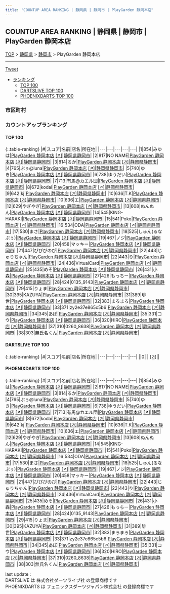 ```yaml
---
title: 'COUNTUP AREA RANKING | 静岡県 | 静岡市 | PlayGarden 静岡本店'
---
```

## COUNTUP AREA RANKING | 静岡県 | 静岡市 | PlayGarden 静岡本店

[TOP](/darts/rank/) > [静岡県](/darts/rank/静岡県/) > [静岡市](/darts/rank/静岡県/静岡市/) > PlayGarden 静岡本店

___

<a href="https://twitter.com/share?ref_src=twsrc%5Etfw" data-text="COUNTUP AREA RANKING | 静岡県静岡市PlayGarden 静岡本店" class="twitter-share-button" data-hashtags="DARTSLIVE,PHOENIXDARTS,darts,ダーツ" data-show-count="false">Tweet</a>

* [ランキング](#カウントアップランキング)
    * [TOP 100](#top-100)
    * [DARTSLIVE TOP 100](#dartslive-top-100)
    * [PHOENIXDARTS TOP 100](#phoenixdarts-top-100)

### 市区町村

<ul>

</ul>

### カウントアップランキング

#### TOP 100



{:.table-ranking}
|#|スコア|名前|店名|所在地|
|---|---|---|---|---|
|1|854|<span class="rank-name-pd">みゆは</span>|<a href="/darts/rank/shops/83535.html">PlayGarden 静岡本店</a> <a href="https://vs.phoenixdarts.com/jp/shop/shopDetailInfo/s_83535?s_seq=83535">[↗]</a>|<a href="/darts/rank/静岡県/静岡市">静岡県静岡市</a>|
|2|817|<span class="rank-name-pd">NO NAME</span>|<a href="/darts/rank/shops/83535.html">PlayGarden 静岡本店</a> <a href="https://vs.phoenixdarts.com/jp/shop/shopDetailInfo/s_83535?s_seq=83535">[↗]</a>|<a href="/darts/rank/静岡県/静岡市">静岡県静岡市</a>|
|3|814|<span class="rank-name-pd">るか</span>|<a href="/darts/rank/shops/83535.html">PlayGarden 静岡本店</a> <a href="https://vs.phoenixdarts.com/jp/shop/shopDetailInfo/s_83535?s_seq=83535">[↗]</a>|<a href="/darts/rank/静岡県/静岡市">静岡県静岡市</a>|
|4|765|<span class="rank-name-pd">ぷぅ@luna</span>|<a href="/darts/rank/shops/83535.html">PlayGarden 静岡本店</a> <a href="https://vs.phoenixdarts.com/jp/shop/shopDetailInfo/s_83535?s_seq=83535">[↗]</a>|<a href="/darts/rank/静岡県/静岡市">静岡県静岡市</a>|
|5|740|<span class="rank-name-pd">ゆき</span>|<a href="/darts/rank/shops/83535.html">PlayGarden 静岡本店</a> <a href="https://vs.phoenixdarts.com/jp/shop/shopDetailInfo/s_83535?s_seq=83535">[↗]</a>|<a href="/darts/rank/静岡県/静岡市">静岡県静岡市</a>|
|6|738|<span class="rank-name-pd">ゆうだい</span>|<a href="/darts/rank/shops/83535.html">PlayGarden 静岡本店</a> <a href="https://vs.phoenixdarts.com/jp/shop/shopDetailInfo/s_83535?s_seq=83535">[↗]</a>|<a href="/darts/rank/静岡県/静岡市">静岡県静岡市</a>|
|7|713|<span class="rank-name-pd">有馬@カエル団</span>|<a href="/darts/rank/shops/83535.html">PlayGarden 静岡本店</a> <a href="https://vs.phoenixdarts.com/jp/shop/shopDetailInfo/s_83535?s_seq=83535">[↗]</a>|<a href="/darts/rank/静岡県/静岡市">静岡県静岡市</a>|
|8|672|<span class="rank-name-pd">kodai</span>|<a href="/darts/rank/shops/83535.html">PlayGarden 静岡本店</a> <a href="https://vs.phoenixdarts.com/jp/shop/shopDetailInfo/s_83535?s_seq=83535">[↗]</a>|<a href="/darts/rank/静岡県/静岡市">静岡県静岡市</a>|
|9|642|<span class="rank-name-pd">kj</span>|<a href="/darts/rank/shops/83535.html">PlayGarden 静岡本店</a> <a href="https://vs.phoenixdarts.com/jp/shop/shopDetailInfo/s_83535?s_seq=83535">[↗]</a>|<a href="/darts/rank/静岡県/静岡市">静岡県静岡市</a>|
|10|636|<span class="rank-name-pd">T.K</span>|<a href="/darts/rank/shops/83535.html">PlayGarden 静岡本店</a> <a href="https://vs.phoenixdarts.com/jp/shop/shopDetailInfo/s_83535?s_seq=83535">[↗]</a>|<a href="/darts/rank/静岡県/静岡市">静岡県静岡市</a>|
|10|636|<span class="rank-name-pd">エ</span>|<a href="/darts/rank/shops/83535.html">PlayGarden 静岡本店</a> <a href="https://vs.phoenixdarts.com/jp/shop/shopDetailInfo/s_83535?s_seq=83535">[↗]</a>|<a href="/darts/rank/静岡県/静岡市">静岡県静岡市</a>|
|12|629|<span class="rank-name-pd">やぎやぎ</span>|<a href="/darts/rank/shops/83535.html">PlayGarden 静岡本店</a> <a href="https://vs.phoenixdarts.com/jp/shop/shopDetailInfo/s_83535?s_seq=83535">[↗]</a>|<a href="/darts/rank/静岡県/静岡市">静岡県静岡市</a>|
|13|608|<span class="rank-name-pd">ぬんぬん</span>|<a href="/darts/rank/shops/83535.html">PlayGarden 静岡本店</a> <a href="https://vs.phoenixdarts.com/jp/shop/shopDetailInfo/s_83535?s_seq=83535">[↗]</a>|<a href="/darts/rank/静岡県/静岡市">静岡県静岡市</a>|
|14|545|<span class="rank-name-pd">KING-HARAKI</span>|<a href="/darts/rank/shops/83535.html">PlayGarden 静岡本店</a> <a href="https://vs.phoenixdarts.com/jp/shop/shopDetailInfo/s_83535?s_seq=83535">[↗]</a>|<a href="/darts/rank/静岡県/静岡市">静岡県静岡市</a>|
|15|541|<span class="rank-name-pd">Poko</span>|<a href="/darts/rank/shops/83535.html">PlayGarden 静岡本店</a> <a href="https://vs.phoenixdarts.com/jp/shop/shopDetailInfo/s_83535?s_seq=83535">[↗]</a>|<a href="/darts/rank/静岡県/静岡市">静岡県静岡市</a>|
|16|534|<span class="rank-name-pd">ODA</span>|<a href="/darts/rank/shops/83535.html">PlayGarden 静岡本店</a> <a href="https://vs.phoenixdarts.com/jp/shop/shopDetailInfo/s_83535?s_seq=83535">[↗]</a>|<a href="/darts/rank/静岡県/静岡市">静岡県静岡市</a>|
|17|530|<span class="rank-name-pd">まさ</span>|<a href="/darts/rank/shops/83535.html">PlayGarden 静岡本店</a> <a href="https://vs.phoenixdarts.com/jp/shop/shopDetailInfo/s_83535?s_seq=83535">[↗]</a>|<a href="/darts/rank/静岡県/静岡市">静岡県静岡市</a>|
|18|525|<span class="rank-name-pd">しゅん(るなぷぅ)</span>|<a href="/darts/rank/shops/83535.html">PlayGarden 静岡本店</a> <a href="https://vs.phoenixdarts.com/jp/shop/shopDetailInfo/s_83535?s_seq=83535">[↗]</a>|<a href="/darts/rank/静岡県/静岡市">静岡県静岡市</a>|
|19|467|<span class="rank-name-pd">ノジ</span>|<a href="/darts/rank/shops/83535.html">PlayGarden 静岡本店</a> <a href="https://vs.phoenixdarts.com/jp/shop/shopDetailInfo/s_83535?s_seq=83535">[↗]</a>|<a href="/darts/rank/静岡県/静岡市">静岡県静岡市</a>|
|20|458|<span class="rank-name-pd">マッキー</span>|<a href="/darts/rank/shops/83535.html">PlayGarden 静岡本店</a> <a href="https://vs.phoenixdarts.com/jp/shop/shopDetailInfo/s_83535?s_seq=83535">[↗]</a>|<a href="/darts/rank/静岡県/静岡市">静岡県静岡市</a>|
|21|447|<span class="rank-name-pd">ぴぴぴのぴ</span>|<a href="/darts/rank/shops/83535.html">PlayGarden 静岡本店</a> <a href="https://vs.phoenixdarts.com/jp/shop/shopDetailInfo/s_83535?s_seq=83535">[↗]</a>|<a href="/darts/rank/静岡県/静岡市">静岡県静岡市</a>|
|22|443|<span class="rank-name-pd">じゅりちゃん</span>|<a href="/darts/rank/shops/83535.html">PlayGarden 静岡本店</a> <a href="https://vs.phoenixdarts.com/jp/shop/shopDetailInfo/s_83535?s_seq=83535">[↗]</a>|<a href="/darts/rank/静岡県/静岡市">静岡県静岡市</a>|
|22|443|<span class="rank-name-pd">り</span>|<a href="/darts/rank/shops/83535.html">PlayGarden 静岡本店</a> <a href="https://vs.phoenixdarts.com/jp/shop/shopDetailInfo/s_83535?s_seq=83535">[↗]</a>|<a href="/darts/rank/静岡県/静岡市">静岡県静岡市</a>|
|24|436|<span class="rank-name-pd">VirtualCard</span>|<a href="/darts/rank/shops/83535.html">PlayGarden 静岡本店</a> <a href="https://vs.phoenixdarts.com/jp/shop/shopDetailInfo/s_83535?s_seq=83535">[↗]</a>|<a href="/darts/rank/静岡県/静岡市">静岡県静岡市</a>|
|25|435|<span class="rank-name-pd">めそ</span>|<a href="/darts/rank/shops/83535.html">PlayGarden 静岡本店</a> <a href="https://vs.phoenixdarts.com/jp/shop/shopDetailInfo/s_83535?s_seq=83535">[↗]</a>|<a href="/darts/rank/静岡県/静岡市">静岡県静岡市</a>|
|26|431|<span class="rank-name-pd">小森</span>|<a href="/darts/rank/shops/83535.html">PlayGarden 静岡本店</a> <a href="https://vs.phoenixdarts.com/jp/shop/shopDetailInfo/s_83535?s_seq=83535">[↗]</a>|<a href="/darts/rank/静岡県/静岡市">静岡県静岡市</a>|
|27|426|<span class="rank-name-pd">もっちー</span>|<a href="/darts/rank/shops/83535.html">PlayGarden 静岡本店</a> <a href="https://vs.phoenixdarts.com/jp/shop/shopDetailInfo/s_83535?s_seq=83535">[↗]</a>|<a href="/darts/rank/静岡県/静岡市">静岡県静岡市</a>|
|28|424|<span class="rank-name-pd">0135_9143</span>|<a href="/darts/rank/shops/83535.html">PlayGarden 静岡本店</a> <a href="https://vs.phoenixdarts.com/jp/shop/shopDetailInfo/s_83535?s_seq=83535">[↗]</a>|<a href="/darts/rank/静岡県/静岡市">静岡県静岡市</a>|
|29|415|<span class="rank-name-pd">りょま</span>|<a href="/darts/rank/shops/83535.html">PlayGarden 静岡本店</a> <a href="https://vs.phoenixdarts.com/jp/shop/shopDetailInfo/s_83535?s_seq=83535">[↗]</a>|<a href="/darts/rank/静岡県/静岡市">静岡県静岡市</a>|
|30|395|<span class="rank-name-pd">KAZUYA</span>|<a href="/darts/rank/shops/83535.html">PlayGarden 静岡本店</a> <a href="https://vs.phoenixdarts.com/jp/shop/shopDetailInfo/s_83535?s_seq=83535">[↗]</a>|<a href="/darts/rank/静岡県/静岡市">静岡県静岡市</a>|
|31|389|<span class="rank-name-pd">琲世</span>|<a href="/darts/rank/shops/83535.html">PlayGarden 静岡本店</a> <a href="https://vs.phoenixdarts.com/jp/shop/shopDetailInfo/s_83535?s_seq=83535">[↗]</a>|<a href="/darts/rank/静岡県/静岡市">静岡県静岡市</a>|
|32|383|<span class="rank-name-pd">まろまろ</span>|<a href="/darts/rank/shops/83535.html">PlayGarden 静岡本店</a> <a href="https://vs.phoenixdarts.com/jp/shop/shopDetailInfo/s_83535?s_seq=83535">[↗]</a>|<a href="/darts/rank/静岡県/静岡市">静岡県静岡市</a>|
|33|371|<span class="rank-name-pd">zy2e37e865c5b6</span>|<a href="/darts/rank/shops/83535.html">PlayGarden 静岡本店</a> <a href="https://vs.phoenixdarts.com/jp/shop/shopDetailInfo/s_83535?s_seq=83535">[↗]</a>|<a href="/darts/rank/静岡県/静岡市">静岡県静岡市</a>|
|34|345|<span class="rank-name-pd">あぽ</span>|<a href="/darts/rank/shops/83535.html">PlayGarden 静岡本店</a> <a href="https://vs.phoenixdarts.com/jp/shop/shopDetailInfo/s_83535?s_seq=83535">[↗]</a>|<a href="/darts/rank/静岡県/静岡市">静岡県静岡市</a>|
|35|331|<span class="rank-name-pd">コウ</span>|<a href="/darts/rank/shops/83535.html">PlayGarden 静岡本店</a> <a href="https://vs.phoenixdarts.com/jp/shop/shopDetailInfo/s_83535?s_seq=83535">[↗]</a>|<a href="/darts/rank/静岡県/静岡市">静岡県静岡市</a>|
|36|320|<span class="rank-name-pd">HIRO</span>|<a href="/darts/rank/shops/83535.html">PlayGarden 静岡本店</a> <a href="https://vs.phoenixdarts.com/jp/shop/shopDetailInfo/s_83535?s_seq=83535">[↗]</a>|<a href="/darts/rank/静岡県/静岡市">静岡県静岡市</a>|
|37|310|<span class="rank-name-pd">0260_8638</span>|<a href="/darts/rank/shops/83535.html">PlayGarden 静岡本店</a> <a href="https://vs.phoenixdarts.com/jp/shop/shopDetailInfo/s_83535?s_seq=83535">[↗]</a>|<a href="/darts/rank/静岡県/静岡市">静岡県静岡市</a>|
|38|303|<span class="rank-name-pd">無氏名くん</span>|<a href="/darts/rank/shops/83535.html">PlayGarden 静岡本店</a> <a href="https://vs.phoenixdarts.com/jp/shop/shopDetailInfo/s_83535?s_seq=83535">[↗]</a>|<a href="/darts/rank/静岡県/静岡市">静岡県静岡市</a>|


#### DARTSLIVE TOP 100



{:.table-ranking}
|#|スコア|名前|店名|所在地|
|---|---|---|---|---|
||0|<span class="rank-name-dl"> </span>|<a href="/darts/rank/shops/.html"></a> <a href="">[↗]</a>|<a href="/darts/rank//"></a>|


#### PHOENIXDARTS TOP 100



{:.table-ranking}
|#|スコア|名前|店名|所在地|
|---|---|---|---|---|
|1|854|<span class="rank-name-pd">みゆは</span>|<a href="/darts/rank/shops/83535.html">PlayGarden 静岡本店</a> <a href="https://vs.phoenixdarts.com/jp/shop/shopDetailInfo/s_83535?s_seq=83535">[↗]</a>|<a href="/darts/rank/静岡県/静岡市">静岡県静岡市</a>|
|2|817|<span class="rank-name-pd">NO NAME</span>|<a href="/darts/rank/shops/83535.html">PlayGarden 静岡本店</a> <a href="https://vs.phoenixdarts.com/jp/shop/shopDetailInfo/s_83535?s_seq=83535">[↗]</a>|<a href="/darts/rank/静岡県/静岡市">静岡県静岡市</a>|
|3|814|<span class="rank-name-pd">るか</span>|<a href="/darts/rank/shops/83535.html">PlayGarden 静岡本店</a> <a href="https://vs.phoenixdarts.com/jp/shop/shopDetailInfo/s_83535?s_seq=83535">[↗]</a>|<a href="/darts/rank/静岡県/静岡市">静岡県静岡市</a>|
|4|765|<span class="rank-name-pd">ぷぅ@luna</span>|<a href="/darts/rank/shops/83535.html">PlayGarden 静岡本店</a> <a href="https://vs.phoenixdarts.com/jp/shop/shopDetailInfo/s_83535?s_seq=83535">[↗]</a>|<a href="/darts/rank/静岡県/静岡市">静岡県静岡市</a>|
|5|740|<span class="rank-name-pd">ゆき</span>|<a href="/darts/rank/shops/83535.html">PlayGarden 静岡本店</a> <a href="https://vs.phoenixdarts.com/jp/shop/shopDetailInfo/s_83535?s_seq=83535">[↗]</a>|<a href="/darts/rank/静岡県/静岡市">静岡県静岡市</a>|
|6|738|<span class="rank-name-pd">ゆうだい</span>|<a href="/darts/rank/shops/83535.html">PlayGarden 静岡本店</a> <a href="https://vs.phoenixdarts.com/jp/shop/shopDetailInfo/s_83535?s_seq=83535">[↗]</a>|<a href="/darts/rank/静岡県/静岡市">静岡県静岡市</a>|
|7|713|<span class="rank-name-pd">有馬@カエル団</span>|<a href="/darts/rank/shops/83535.html">PlayGarden 静岡本店</a> <a href="https://vs.phoenixdarts.com/jp/shop/shopDetailInfo/s_83535?s_seq=83535">[↗]</a>|<a href="/darts/rank/静岡県/静岡市">静岡県静岡市</a>|
|8|672|<span class="rank-name-pd">kodai</span>|<a href="/darts/rank/shops/83535.html">PlayGarden 静岡本店</a> <a href="https://vs.phoenixdarts.com/jp/shop/shopDetailInfo/s_83535?s_seq=83535">[↗]</a>|<a href="/darts/rank/静岡県/静岡市">静岡県静岡市</a>|
|9|642|<span class="rank-name-pd">kj</span>|<a href="/darts/rank/shops/83535.html">PlayGarden 静岡本店</a> <a href="https://vs.phoenixdarts.com/jp/shop/shopDetailInfo/s_83535?s_seq=83535">[↗]</a>|<a href="/darts/rank/静岡県/静岡市">静岡県静岡市</a>|
|10|636|<span class="rank-name-pd">T.K</span>|<a href="/darts/rank/shops/83535.html">PlayGarden 静岡本店</a> <a href="https://vs.phoenixdarts.com/jp/shop/shopDetailInfo/s_83535?s_seq=83535">[↗]</a>|<a href="/darts/rank/静岡県/静岡市">静岡県静岡市</a>|
|10|636|<span class="rank-name-pd">エ</span>|<a href="/darts/rank/shops/83535.html">PlayGarden 静岡本店</a> <a href="https://vs.phoenixdarts.com/jp/shop/shopDetailInfo/s_83535?s_seq=83535">[↗]</a>|<a href="/darts/rank/静岡県/静岡市">静岡県静岡市</a>|
|12|629|<span class="rank-name-pd">やぎやぎ</span>|<a href="/darts/rank/shops/83535.html">PlayGarden 静岡本店</a> <a href="https://vs.phoenixdarts.com/jp/shop/shopDetailInfo/s_83535?s_seq=83535">[↗]</a>|<a href="/darts/rank/静岡県/静岡市">静岡県静岡市</a>|
|13|608|<span class="rank-name-pd">ぬんぬん</span>|<a href="/darts/rank/shops/83535.html">PlayGarden 静岡本店</a> <a href="https://vs.phoenixdarts.com/jp/shop/shopDetailInfo/s_83535?s_seq=83535">[↗]</a>|<a href="/darts/rank/静岡県/静岡市">静岡県静岡市</a>|
|14|545|<span class="rank-name-pd">KING-HARAKI</span>|<a href="/darts/rank/shops/83535.html">PlayGarden 静岡本店</a> <a href="https://vs.phoenixdarts.com/jp/shop/shopDetailInfo/s_83535?s_seq=83535">[↗]</a>|<a href="/darts/rank/静岡県/静岡市">静岡県静岡市</a>|
|15|541|<span class="rank-name-pd">Poko</span>|<a href="/darts/rank/shops/83535.html">PlayGarden 静岡本店</a> <a href="https://vs.phoenixdarts.com/jp/shop/shopDetailInfo/s_83535?s_seq=83535">[↗]</a>|<a href="/darts/rank/静岡県/静岡市">静岡県静岡市</a>|
|16|534|<span class="rank-name-pd">ODA</span>|<a href="/darts/rank/shops/83535.html">PlayGarden 静岡本店</a> <a href="https://vs.phoenixdarts.com/jp/shop/shopDetailInfo/s_83535?s_seq=83535">[↗]</a>|<a href="/darts/rank/静岡県/静岡市">静岡県静岡市</a>|
|17|530|<span class="rank-name-pd">まさ</span>|<a href="/darts/rank/shops/83535.html">PlayGarden 静岡本店</a> <a href="https://vs.phoenixdarts.com/jp/shop/shopDetailInfo/s_83535?s_seq=83535">[↗]</a>|<a href="/darts/rank/静岡県/静岡市">静岡県静岡市</a>|
|18|525|<span class="rank-name-pd">しゅん(るなぷぅ)</span>|<a href="/darts/rank/shops/83535.html">PlayGarden 静岡本店</a> <a href="https://vs.phoenixdarts.com/jp/shop/shopDetailInfo/s_83535?s_seq=83535">[↗]</a>|<a href="/darts/rank/静岡県/静岡市">静岡県静岡市</a>|
|19|467|<span class="rank-name-pd">ノジ</span>|<a href="/darts/rank/shops/83535.html">PlayGarden 静岡本店</a> <a href="https://vs.phoenixdarts.com/jp/shop/shopDetailInfo/s_83535?s_seq=83535">[↗]</a>|<a href="/darts/rank/静岡県/静岡市">静岡県静岡市</a>|
|20|458|<span class="rank-name-pd">マッキー</span>|<a href="/darts/rank/shops/83535.html">PlayGarden 静岡本店</a> <a href="https://vs.phoenixdarts.com/jp/shop/shopDetailInfo/s_83535?s_seq=83535">[↗]</a>|<a href="/darts/rank/静岡県/静岡市">静岡県静岡市</a>|
|21|447|<span class="rank-name-pd">ぴぴぴのぴ</span>|<a href="/darts/rank/shops/83535.html">PlayGarden 静岡本店</a> <a href="https://vs.phoenixdarts.com/jp/shop/shopDetailInfo/s_83535?s_seq=83535">[↗]</a>|<a href="/darts/rank/静岡県/静岡市">静岡県静岡市</a>|
|22|443|<span class="rank-name-pd">じゅりちゃん</span>|<a href="/darts/rank/shops/83535.html">PlayGarden 静岡本店</a> <a href="https://vs.phoenixdarts.com/jp/shop/shopDetailInfo/s_83535?s_seq=83535">[↗]</a>|<a href="/darts/rank/静岡県/静岡市">静岡県静岡市</a>|
|22|443|<span class="rank-name-pd">り</span>|<a href="/darts/rank/shops/83535.html">PlayGarden 静岡本店</a> <a href="https://vs.phoenixdarts.com/jp/shop/shopDetailInfo/s_83535?s_seq=83535">[↗]</a>|<a href="/darts/rank/静岡県/静岡市">静岡県静岡市</a>|
|24|436|<span class="rank-name-pd">VirtualCard</span>|<a href="/darts/rank/shops/83535.html">PlayGarden 静岡本店</a> <a href="https://vs.phoenixdarts.com/jp/shop/shopDetailInfo/s_83535?s_seq=83535">[↗]</a>|<a href="/darts/rank/静岡県/静岡市">静岡県静岡市</a>|
|25|435|<span class="rank-name-pd">めそ</span>|<a href="/darts/rank/shops/83535.html">PlayGarden 静岡本店</a> <a href="https://vs.phoenixdarts.com/jp/shop/shopDetailInfo/s_83535?s_seq=83535">[↗]</a>|<a href="/darts/rank/静岡県/静岡市">静岡県静岡市</a>|
|26|431|<span class="rank-name-pd">小森</span>|<a href="/darts/rank/shops/83535.html">PlayGarden 静岡本店</a> <a href="https://vs.phoenixdarts.com/jp/shop/shopDetailInfo/s_83535?s_seq=83535">[↗]</a>|<a href="/darts/rank/静岡県/静岡市">静岡県静岡市</a>|
|27|426|<span class="rank-name-pd">もっちー</span>|<a href="/darts/rank/shops/83535.html">PlayGarden 静岡本店</a> <a href="https://vs.phoenixdarts.com/jp/shop/shopDetailInfo/s_83535?s_seq=83535">[↗]</a>|<a href="/darts/rank/静岡県/静岡市">静岡県静岡市</a>|
|28|424|<span class="rank-name-pd">0135_9143</span>|<a href="/darts/rank/shops/83535.html">PlayGarden 静岡本店</a> <a href="https://vs.phoenixdarts.com/jp/shop/shopDetailInfo/s_83535?s_seq=83535">[↗]</a>|<a href="/darts/rank/静岡県/静岡市">静岡県静岡市</a>|
|29|415|<span class="rank-name-pd">りょま</span>|<a href="/darts/rank/shops/83535.html">PlayGarden 静岡本店</a> <a href="https://vs.phoenixdarts.com/jp/shop/shopDetailInfo/s_83535?s_seq=83535">[↗]</a>|<a href="/darts/rank/静岡県/静岡市">静岡県静岡市</a>|
|30|395|<span class="rank-name-pd">KAZUYA</span>|<a href="/darts/rank/shops/83535.html">PlayGarden 静岡本店</a> <a href="https://vs.phoenixdarts.com/jp/shop/shopDetailInfo/s_83535?s_seq=83535">[↗]</a>|<a href="/darts/rank/静岡県/静岡市">静岡県静岡市</a>|
|31|389|<span class="rank-name-pd">琲世</span>|<a href="/darts/rank/shops/83535.html">PlayGarden 静岡本店</a> <a href="https://vs.phoenixdarts.com/jp/shop/shopDetailInfo/s_83535?s_seq=83535">[↗]</a>|<a href="/darts/rank/静岡県/静岡市">静岡県静岡市</a>|
|32|383|<span class="rank-name-pd">まろまろ</span>|<a href="/darts/rank/shops/83535.html">PlayGarden 静岡本店</a> <a href="https://vs.phoenixdarts.com/jp/shop/shopDetailInfo/s_83535?s_seq=83535">[↗]</a>|<a href="/darts/rank/静岡県/静岡市">静岡県静岡市</a>|
|33|371|<span class="rank-name-pd">zy2e37e865c5b6</span>|<a href="/darts/rank/shops/83535.html">PlayGarden 静岡本店</a> <a href="https://vs.phoenixdarts.com/jp/shop/shopDetailInfo/s_83535?s_seq=83535">[↗]</a>|<a href="/darts/rank/静岡県/静岡市">静岡県静岡市</a>|
|34|345|<span class="rank-name-pd">あぽ</span>|<a href="/darts/rank/shops/83535.html">PlayGarden 静岡本店</a> <a href="https://vs.phoenixdarts.com/jp/shop/shopDetailInfo/s_83535?s_seq=83535">[↗]</a>|<a href="/darts/rank/静岡県/静岡市">静岡県静岡市</a>|
|35|331|<span class="rank-name-pd">コウ</span>|<a href="/darts/rank/shops/83535.html">PlayGarden 静岡本店</a> <a href="https://vs.phoenixdarts.com/jp/shop/shopDetailInfo/s_83535?s_seq=83535">[↗]</a>|<a href="/darts/rank/静岡県/静岡市">静岡県静岡市</a>|
|36|320|<span class="rank-name-pd">HIRO</span>|<a href="/darts/rank/shops/83535.html">PlayGarden 静岡本店</a> <a href="https://vs.phoenixdarts.com/jp/shop/shopDetailInfo/s_83535?s_seq=83535">[↗]</a>|<a href="/darts/rank/静岡県/静岡市">静岡県静岡市</a>|
|37|310|<span class="rank-name-pd">0260_8638</span>|<a href="/darts/rank/shops/83535.html">PlayGarden 静岡本店</a> <a href="https://vs.phoenixdarts.com/jp/shop/shopDetailInfo/s_83535?s_seq=83535">[↗]</a>|<a href="/darts/rank/静岡県/静岡市">静岡県静岡市</a>|
|38|303|<span class="rank-name-pd">無氏名くん</span>|<a href="/darts/rank/shops/83535.html">PlayGarden 静岡本店</a> <a href="https://vs.phoenixdarts.com/jp/shop/shopDetailInfo/s_83535?s_seq=83535">[↗]</a>|<a href="/darts/rank/静岡県/静岡市">静岡県静岡市</a>|


<div class="footer border-top border-gray-light mt-5 pt-3 text-right text-gray">
    last update : <span style="font-weight: italic" id="foot_last_modified"></span><br />
    DARTSLIVE は 株式会社ダーツライブ社 の登録商標です<br />
    PHOENIXDARTS は フェニックスダーツジャパン株式会社 の登録商標です<br />
</div>

<script src="https://cdnjs.cloudflare.com/ajax/libs/jquery.tablesorter/2.31.3/js/jquery.tablesorter.min.js" integrity="sha512-qzgd5cYSZcosqpzpn7zF2ZId8f/8CHmFKZ8j7mU4OUXTNRd5g+ZHBPsgKEwoqxCtdQvExE5LprwwPAgoicguNg==" crossorigin="anonymous" referrerpolicy="no-referrer"></script>
<link rel="stylesheet" href="https://cdnjs.cloudflare.com/ajax/libs/jquery.tablesorter/2.31.3/css/theme.default.min.css" integrity="sha512-wghhOJkjQX0Lh3NSWvNKeZ0ZpNn+SPVXX1Qyc9OCaogADktxrBiBdKGDoqVUOyhStvMBmJQ8ZdMHiR3wuEq8+w==" crossorigin="anonymous" referrerpolicy="no-referrer" />
<script>
$(function() {
    $(".table-ranking").tablesorter({sortList:[[0, 0]]});
    $("#foot_last_modified").text(formatDate(new Date(document.lastModified), 'yyyy-MM-dd HH:mm:ss'));
});
</script>

<script async src="https://platform.twitter.com/widgets.js" charset="utf-8"></script>